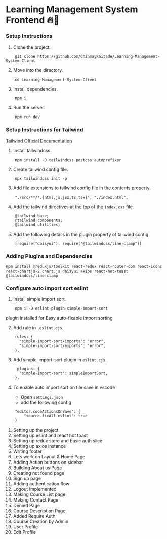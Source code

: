 # Learning Management System Frontend 🔥🚀

### Setup Instructions

1. Clone the project.

```
    git clone https://github.com/ChinmayKaitade/Learning-Management-System-Client
```

2. Move into the directory.

```
    cd Learning-Management-System-Client
```

3. Install dependencies.

```
    npm i
```

4. Run the server.

```
    npm run dev
```

### Setup Instructions for Tailwind

[Tailwind Official Documentation](https://tailwindcss.com/docs/installation)

1. Install tailwindcss.

```
    npm install -D tailwindcss postcss autoprefixer
```

2. Create tailwind config file.

```
    npx tailwindcss init -p
```

3. Add file extensions to tailwind config file in the contents property.

```
    "./src/**/*.{html,js,jsx,ts,tsx}", "./index.html",
```

4. Add the tailwind directives at the top of the `index.css` file.

```
    @tailwind base;
    @tailwind components;
    @tailwind utilities;
```

5. Add the following details in the plugin property of tailwind config.

```
    [require("daisyui"), require("@tailwindcss/line-clamp")]
```

### Adding Plugins and Dependencies

```
npm install @reduxjs/toolkit react-redux react-router-dom react-icons react-chartjs-2 chart.js daisyui axios react-hot-toast @tailwindcss/line-clamp
```

### Configure auto import sort eslint

1. Install simple import sort.

```
    npm i -D eslint-plugin-simple-import-sort
```

plugin installed for Easy auto-fixable import sorting

2. Add rule in `.eslint.cjs`.

```
    rules: {
      "simple-import-sort/imports": "error",
      "simple-import-sort/exports": "error",
    },
```

3. Add simple-import-sort plugin in `eslint.cjs`.

```
     plugins: {
      "simple-import-sort": simpleImportSort,
    },
```

4. To enable auto import sort on file save in vscode

   - Open `settings.json`
   - add the following config

```
    "editor.codeActionsOnSave": {
        "source.fixAll.eslint": true
    }
```

1.  Setting up the project
2.  Setting up eslint and react hot toast
3.  Setting up redux store and basic auth slice
4.  Setting up axios instance
5.  Writing footer
6.  Lets work on Layout & Home Page
7.  Adding Action buttons on sidebar
8.  Building About us Page
9.  Creating not found page
10. Sign up page
11. Adding authentication flow
12. Logout Implemented
13. Making Course List page
14. Making Contact Page
15. Denied Page
16. Course Description Page
17. Added Require Auth
18. Course Creation by Admin
19. User Profile
20. Edit Profile